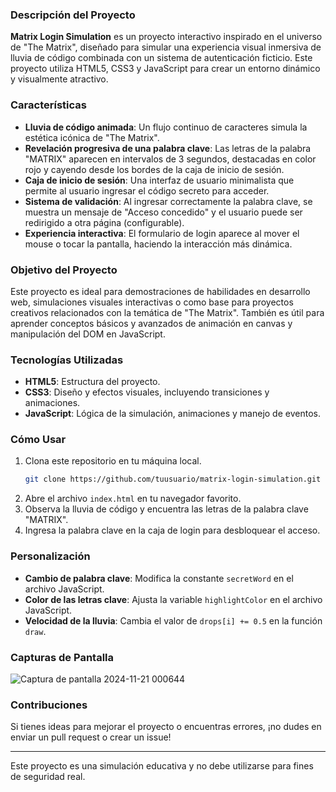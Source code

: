 


### Descripción del Proyecto

**Matrix Login Simulation** es un proyecto interactivo inspirado en el universo de "The Matrix", diseñado para simular una experiencia visual inmersiva de lluvia de código combinada con un sistema de autenticación ficticio. Este proyecto utiliza HTML5, CSS3 y JavaScript para crear un entorno dinámico y visualmente atractivo.

### Características

- **Lluvia de código animada**: Un flujo continuo de caracteres simula la estética icónica de "The Matrix".  
- **Revelación progresiva de una palabra clave**: Las letras de la palabra "MATRIX" aparecen en intervalos de 3 segundos, destacadas en color rojo y cayendo desde los bordes de la caja de inicio de sesión.  
- **Caja de inicio de sesión**: Una interfaz de usuario minimalista que permite al usuario ingresar el código secreto para acceder.  
- **Sistema de validación**: Al ingresar correctamente la palabra clave, se muestra un mensaje de "Acceso concedido" y el usuario puede ser redirigido a otra página (configurable).  
- **Experiencia interactiva**: El formulario de login aparece al mover el mouse o tocar la pantalla, haciendo la interacción más dinámica.  

### Objetivo del Proyecto

Este proyecto es ideal para demostraciones de habilidades en desarrollo web, simulaciones visuales interactivas o como base para proyectos creativos relacionados con la temática de "The Matrix". También es útil para aprender conceptos básicos y avanzados de animación en canvas y manipulación del DOM en JavaScript.

### Tecnologías Utilizadas

- **HTML5**: Estructura del proyecto.  
- **CSS3**: Diseño y efectos visuales, incluyendo transiciones y animaciones.  
- **JavaScript**: Lógica de la simulación, animaciones y manejo de eventos.  

### Cómo Usar

1. Clona este repositorio en tu máquina local.  
   ```bash
   git clone https://github.com/tuusuario/matrix-login-simulation.git
   ```
2. Abre el archivo `index.html` en tu navegador favorito.  
3. Observa la lluvia de código y encuentra las letras de la palabra clave "MATRIX".  
4. Ingresa la palabra clave en la caja de login para desbloquear el acceso.  

### Personalización

- **Cambio de palabra clave**: Modifica la constante `secretWord` en el archivo JavaScript.  
- **Color de las letras clave**: Ajusta la variable `highlightColor` en el archivo JavaScript.  
- **Velocidad de la lluvia**: Cambia el valor de `drops[i] += 0.5` en la función `draw`.  

### Capturas de Pantalla

![Captura de pantalla 2024-11-21 000644](https://github.com/user-attachments/assets/7b79e2ff-f38e-4a7b-be3b-bcf4c20820d7)


### Contribuciones

Si tienes ideas para mejorar el proyecto o encuentras errores, ¡no dudes en enviar un pull request o crear un issue! 

---

Este proyecto es una simulación educativa y no debe utilizarse para fines de seguridad real.
